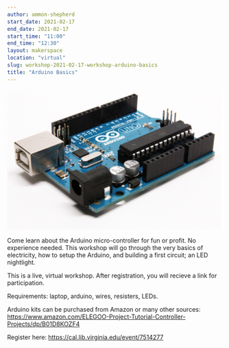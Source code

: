 ```yaml
---
author: ammon-shepherd
start_date: 2021-02-17
end_date: 2021-02-17
start_time: "11:00"
end_time: "12:30"
layout: makerspace
location: "virtual"
slug: workshop-2021-02-17-workshop-arduino-basics
title: "Arduino Basics"
---
```


![Arduino Basics](/assets/post-media/workshops/arduino.png)

Come learn about the Arduino micro-controller for fun or profit. No experience needed. This workshop will go through the very basics of electricity, how to setup the Arduino, and building a first circuit; an LED nightlight.

This is a live, virtual workshop. After registration, you will recieve a link for participation.

Requirements: laptop, arduino, wires, resisters, LEDs.

Arduino kits can be purchased from Amazon or many other sources: [https://www.amazon.com/ELEGOO-Project-Tutorial-Controller-Projects/dp/B01D8KOZF4 ](https://www.amazon.com/ELEGOO-Project-Tutorial-Controller-Projects/dp/B01D8KOZF4)

Register here: [https://cal.lib.virginia.edu/event/7514277 ](https://cal.lib.virginia.edu/event/7514277)
